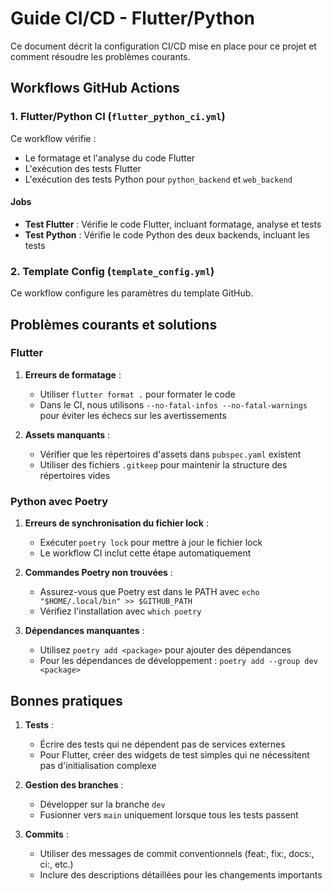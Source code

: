 # Guide CI/CD - Flutter/Python

Ce document décrit la configuration CI/CD mise en place pour ce projet et comment résoudre les problèmes courants.

## Workflows GitHub Actions

### 1. Flutter/Python CI (`flutter_python_ci.yml`)

Ce workflow vérifie :

- Le formatage et l'analyse du code Flutter
- L'exécution des tests Flutter
- L'exécution des tests Python pour `python_backend` et `web_backend`

#### Jobs

- **Test Flutter** : Vérifie le code Flutter, incluant formatage, analyse et tests
- **Test Python** : Vérifie le code Python des deux backends, incluant les tests

### 2. Template Config (`template_config.yml`)

Ce workflow configure les paramètres du template GitHub.

## Problèmes courants et solutions

### Flutter

1. **Erreurs de formatage** :
   - Utiliser `flutter format .` pour formater le code
   - Dans le CI, nous utilisons `--no-fatal-infos --no-fatal-warnings` pour éviter les échecs sur les avertissements

2. **Assets manquants** :
   - Vérifier que les répertoires d'assets dans `pubspec.yaml` existent
   - Utiliser des fichiers `.gitkeep` pour maintenir la structure des répertoires vides

### Python avec Poetry

1. **Erreurs de synchronisation du fichier lock** :
   - Exécuter `poetry lock` pour mettre à jour le fichier lock
   - Le workflow CI inclut cette étape automatiquement

2. **Commandes Poetry non trouvées** :
   - Assurez-vous que Poetry est dans le PATH avec `echo "$HOME/.local/bin" >> $GITHUB_PATH`
   - Vérifiez l'installation avec `which poetry`

3. **Dépendances manquantes** :
   - Utilisez `poetry add <package>` pour ajouter des dépendances
   - Pour les dépendances de développement : `poetry add --group dev <package>`

## Bonnes pratiques

1. **Tests** :
   - Écrire des tests qui ne dépendent pas de services externes
   - Pour Flutter, créer des widgets de test simples qui ne nécessitent pas d'initialisation complexe

2. **Gestion des branches** :
   - Développer sur la branche `dev`
   - Fusionner vers `main` uniquement lorsque tous les tests passent

3. **Commits** :
   - Utiliser des messages de commit conventionnels (feat:, fix:, docs:, ci:, etc.)
   - Inclure des descriptions détaillées pour les changements importants
